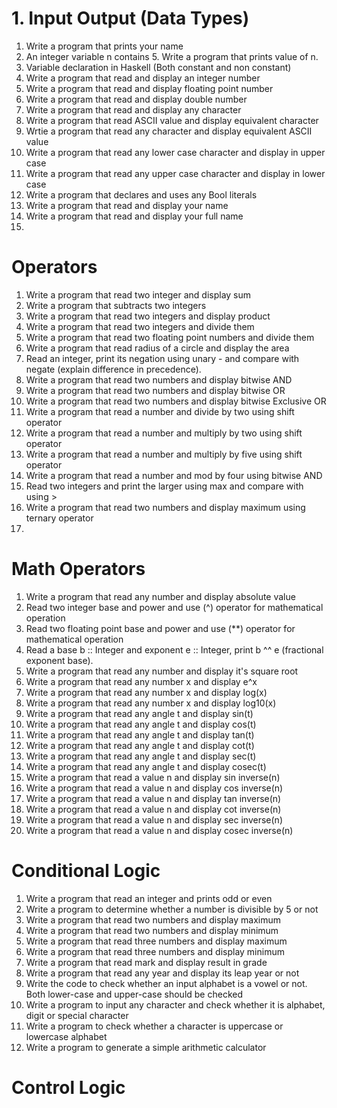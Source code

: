 # 1. Input Output (Data Types)

1. Write a program that prints your name
2. An integer variable n contains 5. Write a program that prints value of n.
3. Variable declaration in Haskell (Both constant and non constant)
4. Write a program that read and display an integer number
5. Write a program that read and display floating point number
6. Write a program that read and display double number
7. Write a program that read and display any character
8. Write a program that read ASCII value and display equivalent character
9. Wrtie a program that read any character and display equivalent ASCII value
10. Write a program that read any lower case character and display in upper case
11. Write a program that read any upper case character and display in lower case
12. Write a program that declares and uses any Bool literals
13. Write a program that read and display your name
14. Write a program that read and display your full name
15. 

# Operators
1. Write a program that read two integer and display sum
2. Write a program that subtracts two integers
3. Write a program that read two integers and display product
4. Write a program that read two integers and divide them
5. Write a program that read two floating point numbers and divide them
6. Write a program that read radius of a circle and display the area
7. Read an integer, print its negation using unary - and compare with negate (explain difference in precedence).
8. Write a program that read two numbers and display bitwise AND
9. Write a program that read two numbers and display bitwise OR
10. Write a program that read two numbers and display bitwise Exclusive OR
11. Write a program that read a number and divide by two using shift operator
12. Write a program that read a number and multiply by two using shift operator
13. Write a program that read a number and multiply by five using shift operator
14. Write a program that read a number and mod by four using bitwise AND
15. Read two integers and print the larger using max and compare with using >
16. Write a program that read two numbers and display maximum using ternary operator
17. 


# Math Operators
1. Write a program that read any number and display absolute value
2. Read two integer base and power and use (^) operator for mathematical operation
3. Read two floating point base and power and use (**) operator for mathematical operation
4. Read a base b :: Integer and exponent e :: Integer, print b ^^ e (fractional exponent base).
5. Write a program that read any number and display it's square root
6. Write a program that read any number x and display e^x
7. Write a program that read any number x and display log(x)
8. Write a program that read any number x and display log10(x)
9. Write a program that read any angle t and display sin(t)
10. Write a program that read any angle t and display cos(t)
11. Write a program that read any angle t and display tan(t)
12. Write a program that read any angle t and display cot(t)
13. Write a program that read any angle t and display sec(t)
14. Write a program that read any angle t and display cosec(t)
15. Write a program that read a value n and display sin inverse(n)
16. Write a program that read a value n and display cos inverse(n)
17. Write a program that read a value n and display tan inverse(n)
18. Write a program that read a value n and display cot inverse(n)
19. Write a program that read a value n and display sec inverse(n)
20. Write a program that read a value n and display cosec inverse(n)

# Conditional Logic

1. Write a program that read an integer and prints odd or even
2. Write a program to determine whether a number is divisible by 5 or not
3. Write a program that read two numbers and display maximum
4. Write a program that read two numbers and display minimum
5. Write a program that read three numbers and display maximum
6. Write a program that read three numbers and display minimum
7. Write a program that read mark and display result in grade
8. Write a program that read any year and display its leap year or not
9. Write the code to check whether an input alphabet is a vowel or not. Both lower-case and upper-case should be checked
10. Write a program to input any character and check whether it is alphabet, digit or special character
11. Write a program to check whether a character is uppercase or lowercase alphabet
12. Write a program to generate a simple arithmetic calculator

# Control Logic